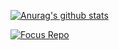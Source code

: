 [![Anurag's github stats](https://github-readme-stats.vercel.app/api?username=Trojain&theme=merko)](https://github.com/Trojain)


[![Focus Repo](https://github-readme-stats.vercel.app/api/pin/?username=Trojain&repo=Arc&show_owner=true)](https://github.com/Trojain)
